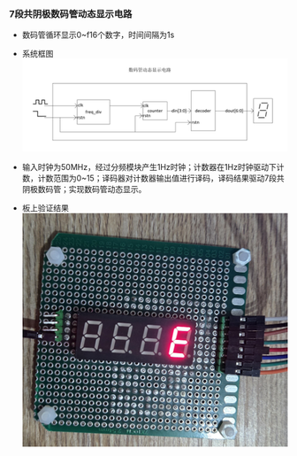 ### 7段共阴极数码管动态显示电路

* 数码管循环显示0~f16个数字，时间间隔为1s

* 系统框图
![](https://github.com/Spider-Viper/Digital-Lab/blob/main/sequential_circuit/seven_segments/picture/%E6%95%B0%E7%A0%81%E7%AE%A1%E5%8A%A8%E6%80%81%E6%98%BE%E7%A4%BA%E7%94%B5%E8%B7%AF%E6%A1%86%E5%9B%BE.png)

* 输入时钟为50MHz，经过分频模块产生1Hz时钟；计数器在1Hz时钟驱动下计数，计数范围为0~15；译码器对计数器输出值进行译码，译码结果驱动7段共阴极数码管；实现数码管动态显示。

* 板上验证结果
![](https://github.com/Spider-Viper/Digital-Lab/blob/main/sequential_circuit/seven_segments/picture/%E4%B8%8A%E6%9D%BF%E9%AA%8C%E8%AF%81.jpg)
